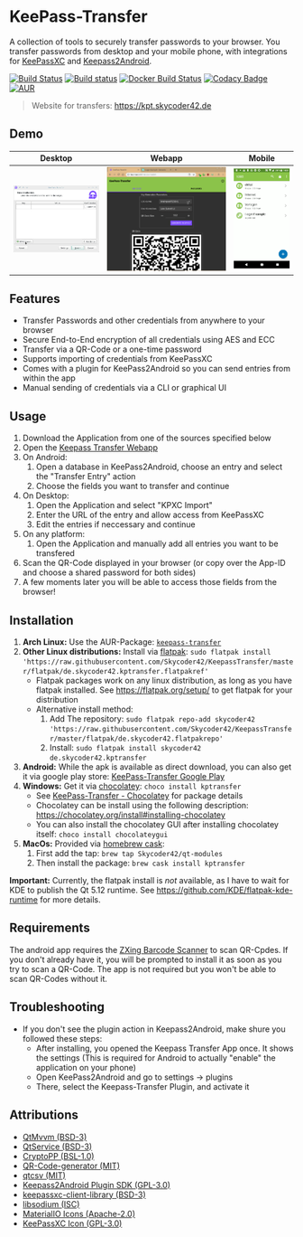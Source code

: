 # KeePass-Transfer
A collection of tools to securely transfer passwords to your browser. You transfer passwords from desktop and your mobile phone, with integrations for [KeePassXC](https://github.com/keepassxreboot/keepassxc) and [Keepass2Android](https://play.google.com/store/apps/details?id=keepass2android.keepass2android).

[![Build Status](https://travis-ci.org/Skycoder42/KeepassTransfer.svg?branch=master)](https://travis-ci.org/Skycoder42/KeepassTransfer)
[![Build status](https://ci.appveyor.com/api/projects/status/5314bp8u703fo660?svg=true)](https://ci.appveyor.com/project/Skycoder42/keepasstransfer)
[![Docker Build Status](https://img.shields.io/docker/build/skycoder42/kptransfer-server.svg)](https://hub.docker.com/r/skycoder42/kptransfer-server)
[![Codacy Badge](https://api.codacy.com/project/badge/Grade/79d2bf9e93a94407955cd5f9a96ad82f)](https://www.codacy.com/app/Skycoder42/KeepassTransfer)
[![AUR](https://img.shields.io/aur/version/keepass-transfer.svg)](https://aur.archlinux.org/packages/keepass-transfer/)

> Website for transfers: https://kpt.skycoder42.de

## Demo
 Desktop | Webapp | Mobile
---------|--------|--------
![](readme/desktop.gif) | ![](readme/webapp.gif) | ![](readme/mobile.gif)

## Features
- Transfer Passwords and other credentials from anywhere to your browser
- Secure End-to-End encryption of all credentials using AES and ECC
- Transfer via a QR-Code or a one-time password
- Supports importing of credentials from KeePassXC
- Comes with a plugin for KeePass2Android so you can send entries from within the app
- Manual sending of credentials via a CLI or graphical UI

## Usage
1. Download the Application from one of the sources specified below
2. Open the [Keepass Transfer Webapp](https://kpt.skycoder42.de/)
3. On Android:
	1. Open a database in KeePass2Android, choose an entry and select the "Transfer Entry" action
	2. Choose the fields you want to transfer and continue
4. On Desktop:
	1. Open the Application and select "KPXC Import"
	2. Enter the URL of the entry and allow access from KeePassXC
	3. Edit the entries if neccessary and continue
5. On any platform:
	1. Open the Application and manually add all entries you want to be transfered
6. Scan the QR-Code displayed in your browser (or copy over the App-ID and choose a shared password for both sides)
7. A few moments later you will be able to access those fields from the browser!

## Installation
1. **Arch Linux:** Use the AUR-Package: [`keepass-transfer`](https://aur.archlinux.org/packages/keepass-transfer/)
2. **Other Linux distributions:** Install via [flatpak](https://flatpak.org/): `sudo flatpak install 'https://raw.githubusercontent.com/Skycoder42/KeepassTransfer/master/flatpak/de.skycoder42.kptransfer.flatpakref'`
	- Flatpak packages work on any linux distribution, as long as you have flatpak installed. See https://flatpak.org/setup/ to get flatpak for your distribution
	- Alternative install method:
		1. Add The repository: `sudo flatpak repo-add skycoder42 'https://raw.githubusercontent.com/Skycoder42/KeepassTransfer/master/flatpak/de.skycoder42.flatpakrepo'`
		2. Install: `sudo flatpak install skycoder42 de.skycoder42.kptransfer`
3. **Android:** While the apk is available as direct download, you can also get it via google play store: [KeePass-Transfer Google Play](https://play.google.com/store/apps/details?id=de.skycoder42.kpt)
4. **Windows:** Get it via [chocolatey](https://chocolatey.org/): `choco install kptransfer`
	- See [KeePass-Transfer - Chocolatey](https://chocolatey.org/packages/kptransfer/) for package details
	- Chocolatey can be install using the following description: https://chocolatey.org/install#installing-chocolatey
	- You can also install the chocolatey GUI after installing chocolatey itself: `choco install chocolateygui`
5. **MacOs:** Provided via [homebrew cask](https://github.com/Homebrew/homebrew-cask):
	1. First add the tap: `brew tap Skycoder42/qt-modules`
	2. Then install the package: `brew cask install kptransfer`

**Important:** Currently, the flatpak install is *not* available, as I have to wait for KDE to publish the Qt 5.12 runtime. See https://github.com/KDE/flatpak-kde-runtime for more details.

## Requirements
The android app requires the [ZXing Barcode Scanner](https://play.google.com/store/apps/details?id=com.google.zxing.client.android) to scan QR-Cpdes. If you don't already have it, you will be prompted to install it as soon as you try to scan a QR-Code. The app is not required but you won't be able to scan QR-Codes without it.

## Troubleshooting
- If you don't see the plugin action in Keepass2Android, make shure you followed these steps:
	- After installing, you opened the Keepass Transfer App once. It shows the settings (This is required for Android to actually "enable" the application on your phone)
	- Open KeePass2Android and go to settings -> plugins
	- There, select the Keepass-Transfer Plugin, and activate it

## Attributions
- [QtMvvm (BSD-3)](https://github.com/Skycoder42/QtMvvm)
- [QtService (BSD-3)](https://github.com/Skycoder42/QtService)
- [CryptoPP (BSL-1.0)](https://github.com/weidai11/cryptopp)
- [QR-Code-generator (MIT)](https://github.com/nayuki/QR-Code-generator)
- [qtcsv (MIT)](https://github.com/iamantony/qtcsv)
- [Keepass2Android Plugin SDK (GPL-3.0)](https://github.com/PhilippC/keepass2android)
- [keepassxc-client-library (BSD-3)](https://github.com/Skycoder42/keepassxc-client-library)
- [libsodium (ISC)](https://github.com/jedisct1/libsodium)
- [MaterialIO Icons (Apache-2.0)](https://material.io/tools/icons)
- [KeePassXC Icon (GPL-3.0)](https://github.com/keepassxreboot/keepassxc)
